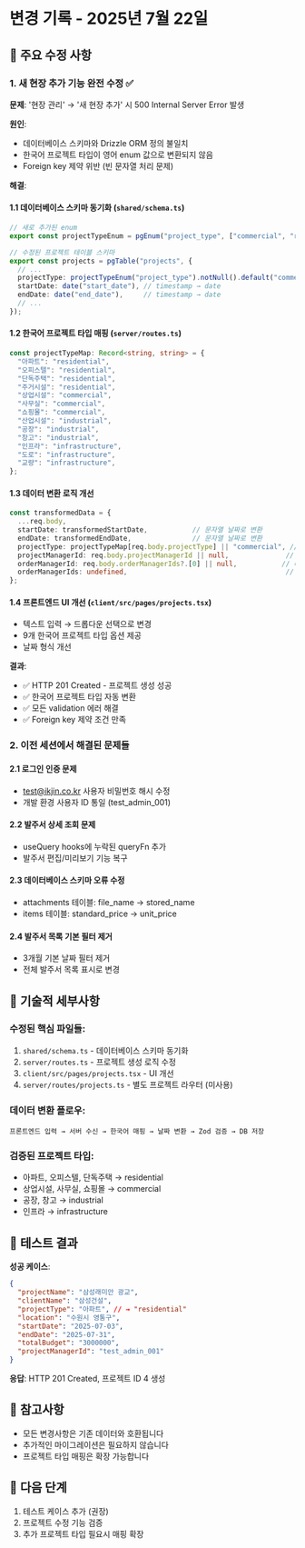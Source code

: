 # 변경 기록 - 2025년 7월 22일

## 🎯 주요 수정 사항

### 1. 새 현장 추가 기능 완전 수정 ✅

**문제**: '현장 관리' → '새 현장 추가' 시 500 Internal Server Error 발생

**원인**:
- 데이터베이스 스키마와 Drizzle ORM 정의 불일치
- 한국어 프로젝트 타입이 영어 enum 값으로 변환되지 않음
- Foreign key 제약 위반 (빈 문자열 처리 문제)

**해결**:

#### 1.1 데이터베이스 스키마 동기화 (`shared/schema.ts`)
```typescript
// 새로 추가된 enum
export const projectTypeEnum = pgEnum("project_type", ["commercial", "residential", "industrial", "infrastructure"]);

// 수정된 프로젝트 테이블 스키마
export const projects = pgTable("projects", {
  // ...
  projectType: projectTypeEnum("project_type").notNull().default("commercial"), // varchar → enum
  startDate: date("start_date"), // timestamp → date
  endDate: date("end_date"),     // timestamp → date
  // ...
});
```

#### 1.2 한국어 프로젝트 타입 매핑 (`server/routes.ts`)
```typescript
const projectTypeMap: Record<string, string> = {
  "아파트": "residential",
  "오피스텔": "residential", 
  "단독주택": "residential",
  "주거시설": "residential",
  "상업시설": "commercial",
  "사무실": "commercial",
  "쇼핑몰": "commercial",
  "산업시설": "industrial",
  "공장": "industrial",
  "창고": "industrial",
  "인프라": "infrastructure",
  "도로": "infrastructure",
  "교량": "infrastructure",
};
```

#### 1.3 데이터 변환 로직 개선
```typescript
const transformedData = {
  ...req.body,
  startDate: transformedStartDate,           // 문자열 날짜로 변환
  endDate: transformedEndDate,               // 문자열 날짜로 변환
  projectType: projectTypeMap[req.body.projectType] || "commercial", // 한국어 → 영어
  projectManagerId: req.body.projectManagerId || null,              // 빈 문자열 → null
  orderManagerId: req.body.orderManagerIds?.[0] || null,           // 배열 첫 요소 추출
  orderManagerIds: undefined,                                       // 스키마에 없는 필드 제거
};
```

#### 1.4 프론트엔드 UI 개선 (`client/src/pages/projects.tsx`)
- 텍스트 입력 → 드롭다운 선택으로 변경
- 9개 한국어 프로젝트 타입 옵션 제공
- 날짜 형식 개선

**결과**: 
- ✅ HTTP 201 Created - 프로젝트 생성 성공
- ✅ 한국어 프로젝트 타입 자동 변환
- ✅ 모든 validation 에러 해결
- ✅ Foreign key 제약 조건 만족

### 2. 이전 세션에서 해결된 문제들

#### 2.1 로그인 인증 문제
- test@ikjin.co.kr 사용자 비밀번호 해시 수정
- 개발 환경 사용자 ID 통일 (test_admin_001)

#### 2.2 발주서 상세 조회 문제  
- useQuery hooks에 누락된 queryFn 추가
- 발주서 편집/미리보기 기능 복구

#### 2.3 데이터베이스 스키마 오류 수정
- attachments 테이블: file_name → stored_name
- items 테이블: standard_price → unit_price

#### 2.4 발주서 목록 기본 필터 제거
- 3개월 기본 날짜 필터 제거
- 전체 발주서 목록 표시로 변경

## 🔧 기술적 세부사항

### 수정된 핵심 파일들:
1. `shared/schema.ts` - 데이터베이스 스키마 동기화
2. `server/routes.ts` - 프로젝트 생성 로직 수정 
3. `client/src/pages/projects.tsx` - UI 개선
4. `server/routes/projects.ts` - 별도 프로젝트 라우터 (미사용)

### 데이터 변환 플로우:
```
프론트엔드 입력 → 서버 수신 → 한국어 매핑 → 날짜 변환 → Zod 검증 → DB 저장
```

### 검증된 프로젝트 타입:
- 아파트, 오피스텔, 단독주택 → residential
- 상업시설, 사무실, 쇼핑몰 → commercial  
- 공장, 창고 → industrial
- 인프라 → infrastructure

## 🎯 테스트 결과

**성공 케이스**:
```json
{
  "projectName": "삼성래미안 광교",
  "clientName": "삼성건설", 
  "projectType": "아파트", // → "residential"
  "location": "수원시 영통구",
  "startDate": "2025-07-03",
  "endDate": "2025-07-31",
  "totalBudget": "3000000",
  "projectManagerId": "test_admin_001"
}
```

**응답**: HTTP 201 Created, 프로젝트 ID 4 생성

## 📝 참고사항

- 모든 변경사항은 기존 데이터와 호환됩니다
- 추가적인 마이그레이션은 필요하지 않습니다
- 프로젝트 타입 매핑은 확장 가능합니다

## 🚀 다음 단계

1. 테스트 케이스 추가 (권장)
2. 프로젝트 수정 기능 검증
3. 추가 프로젝트 타입 필요시 매핑 확장